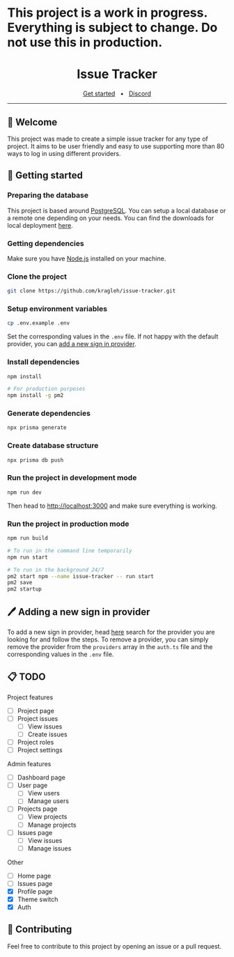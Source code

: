 # This project is a work in progress. Everything is subject to change. Do not use this in production.

<div align="center">
  <h1>Issue Tracker</h1>
  <a href="#getting_started">Get started</a>
  <span>&nbsp;&nbsp;•&nbsp;&nbsp;</span>
  <a href="https://discord.gg/djsjvQ6VNE">Discord</a>
  <hr />
</div>

## 👋 Welcome

This project was made to create a simple issue tracker for any type of project. It aims to be user friendly and easy to use supporting more than 80 ways to log in using different providers.

<a name="getting_started"></a>

## 🔨 Getting started

### Preparing the database

This project is based around [PostgreSQL](https://www.postgresql.org). You can setup a local database or a remote one depending on your needs. You can find the downloads for local deployment [here](https://www.postgresql.org/download/).

### Getting dependencies

Make sure you have [Node.js](https://nodejs.org/en/) installed on your machine.

### Clone the project

```bash
git clone https://github.com/kragleh/issue-tracker.git
```

### Setup environment variables

```bash
cp .env.example .env
```

Set the corresponding values in the `.env` file. If not happy with the default provider, you can [add a new sign in provider](#📋-adding-a-new-sign-in-provider).

### Install dependencies

```bash
npm install

# For production purposes
npm install -g pm2
```

### Generate dependencies

```bash
npx prisma generate
```

### Create database structure

```bash
npx prisma db push
```

### Run the project in development mode

```bash
npm run dev
```

Then head to [http://localhost:3000](http://localhost:3000) and make sure everything is working.

### Run the project in production mode

```bash
npm run build

# To run in the command line temporarily
npm run start

# To run in the background 24/7
pm2 start npm --name issue-tracker -- run start
pm2 save
pm2 startup
```

## 🖊️ Adding a new sign in provider

To add a new sign in provider, head [here](https://authjs.dev/getting-started/authentication/oauth) search for the provider you are looking for and follow the steps. To remove a provider, you can simply remove the provider from the `providers` array in the `auth.ts` file and the corresponding values in the `.env` file.

## 📋 TODO

Project features
  - [ ] Project page
  - [ ] Project issues
    - [ ] View issues
    - [ ] Create issues
  - [ ] Project roles
  - [ ] Project settings

Admin features
  - [ ] Dashboard page
  - [ ] User page
    - [ ] View users
    - [ ] Manage users
  - [ ] Projects page
    - [ ] View projects
    - [ ] Manage projects
  - [ ] Issues page
    - [ ] View issues
    - [ ] Manage issues

Other
  - [ ] Home page
  - [ ] Issues page
  - [x] Profile page
  - [x] Theme switch
  - [x] Auth

## 🤝 Contributing

Feel free to contribute to this project by opening an issue or a pull request.
